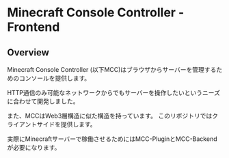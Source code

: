 # Minecraft Console Controller - Frontend

## Overview

Minecraft Console Controller (以下MCC)はブラウザからサーバーを管理するためのコンソールを提供します。

HTTP通信のみ可能なネットワークからでもサーバーを操作したいというニーズに合わせて開発しました。

また、MCCはWeb3層構造に似た構造を持っています。 このリポジトリではクライアントサイドを提供します。

実際にMinecraftサーバーで稼働させるためにはMCC-PluginとMCC-Backend が必要になります。